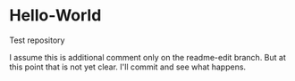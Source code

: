 # Hello-World
Test repository

I assume this is additional comment only on the readme-edit branch. But at this point that is not yet clear. I'll 
commit and see what happens.
